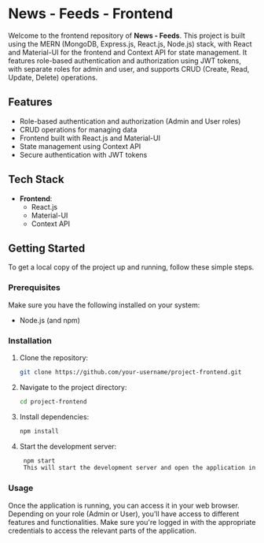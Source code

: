 # News - Feeds - Frontend

Welcome to the frontend repository of **News - Feeds**. This project is built using the MERN (MongoDB, Express.js, React.js, Node.js) stack, with React and Material-UI for the frontend and Context API for state management. It features role-based authentication and authorization using JWT tokens, with separate roles for admin and user, and supports CRUD (Create, Read, Update, Delete) operations.

## Features

- Role-based authentication and authorization (Admin and User roles)
- CRUD operations for managing data
- Frontend built with React.js and Material-UI
- State management using Context API
- Secure authentication with JWT tokens

## Tech Stack

- **Frontend**:
  - React.js
  - Material-UI
  - Context API

## Getting Started

To get a local copy of the project up and running, follow these simple steps.

### Prerequisites

Make sure you have the following installed on your system:

- Node.js (and npm)

### Installation

1. Clone the repository:

   ```bash
   git clone https://github.com/your-username/project-frontend.git

   ```

2. Navigate to the project directory:

   ```bash
   cd project-frontend

   ```

3. Install dependencies:

   ```bash
   npm install

   ```

4. Start the development server:

   ```bash
    npm start
    This will start the development server and open the application in your default web browser.
   ```

### Usage

Once the application is running, you can access it in your web browser. Depending on your role (Admin or User), you'll have access to different features and functionalities. Make sure you're logged in with the appropriate credentials to access the relevant parts of the application.
